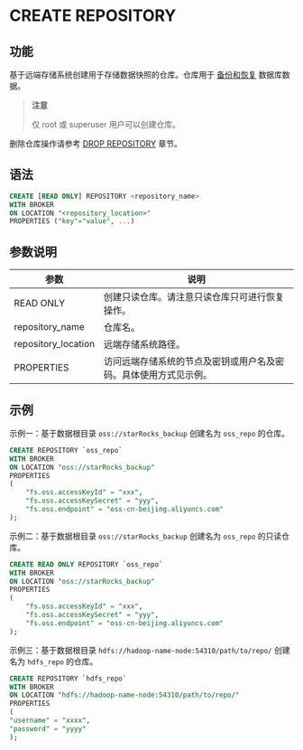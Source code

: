# CREATE REPOSITORY

## 功能

基于远端存储系统创建用于存储数据快照的仓库。仓库用于 [备份和恢复](../../../administration/Backup_and_restore.md) 数据库数据。

> **注意**
>
> 仅 root 或 superuser 用户可以创建仓库。

删除仓库操作请参考 [DROP REPOSITORY](../data-definition/DROP%20REPOSITORY.md) 章节。

## 语法

```SQL
CREATE [READ ONLY] REPOSITORY <repository_name>
WITH BROKER
ON LOCATION "<repository_location>"
PROPERTIES ("key"="value", ...)
```

## 参数说明

| **参数**            | **说明**                                                     |
| ------------------- | ------------------------------------------------------------ |
| READ ONLY           | 创建只读仓库。请注意只读仓库只可进行恢复操作。               |
| repository_name     | 仓库名。                                                     |
| repository_location | 远端存储系统路径。                                           |
| PROPERTIES          | 访问远端存储系统的节点及密钥或用户名及密码。具体使用方式见示例。 |

## 示例

示例一：基于数据根目录 `oss://starRocks_backup` 创建名为 `oss_repo` 的仓库。

```SQL
CREATE REPOSITORY `oss_repo`
WITH BROKER
ON LOCATION "oss://starRocks_backup"
PROPERTIES
(
    "fs.oss.accessKeyId" = "xxx",
    "fs.oss.accessKeySecret" = "yyy",
    "fs.oss.endpoint" = "oss-cn-beijing.aliyuncs.com"
);
```

示例二：基于数据根目录 `oss://starRocks_backup` 创建名为 `oss_repo` 的只读仓库。

```SQL
CREATE READ ONLY REPOSITORY `oss_repo`
WITH BROKER
ON LOCATION "oss://starRocks_backup"
PROPERTIES
(
    "fs.oss.accessKeyId" = "xxx",
    "fs.oss.accessKeySecret" = "yyy",
    "fs.oss.endpoint" = "oss-cn-beijing.aliyuncs.com"
);
```

示例三：基于数据根目录 `hdfs://hadoop-name-node:54310/path/to/repo/` 创建名为 `hdfs_repo` 的仓库。

```SQL
CREATE REPOSITORY `hdfs_repo`
WITH BROKER
ON LOCATION "hdfs://hadoop-name-node:54310/path/to/repo/"
PROPERTIES
(
"username" = "xxxx",
"password" = "yyyy"
);
```

